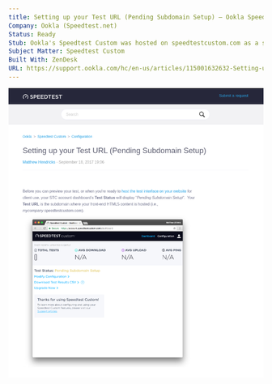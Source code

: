 ```yaml
---
title: Setting up your Test URL (Pending Subdomain Setup) – Ookla Speedtest Custom
Company: Ookla (Speedtest.net)
Status: Ready
Stub: Ookla's Speedtest Custom was hosted on speedtestcustom.com as a service to help licensed vendors to configure and eventually reference through an HTML5 iframe on their website. This required every test instance to define a custom subdomain that worked as their licensed Test URL. As this detail was a major change for users used to the self-hosted legacy technology, it required a guide to help vendors understand the purpose of the major step in setting up their process.
Subject Matter: Speedtest Custom
Built With: ZenDesk
URL: https://support.ookla.com/hc/en-us/articles/115001632632-Setting-up-your-Test-URL-Pending-Subdomain-Setup-
---
```

![alt text](./img/settingup.png)